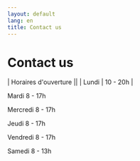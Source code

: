 ```yaml
---
layout: default
lang: en
title: Contact us
---
```


# Contact us


| Horaires d'ouverture ||
| Lundi | 10 - 20h |
 
Mardi	8 - 17h
 
Mercredi	8 - 17h
 
Jeudi	8 - 17h
 
Vendredi	8 - 17h
 
Samedi	8 - 13h
